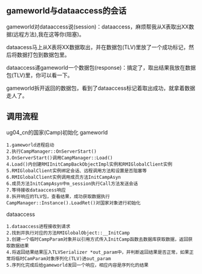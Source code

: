 ## gameworld与dataaccess的会话
gameworld对dataaccess说(session)：dataaccess，麻烦帮我从X表取出XX数据(远程方法),我在这等你(阻塞)。

dataacess马上从X表将XX数据取出，并在数据包(TLV)里放了一个成功标记，然后将数据打包到数据包里。

dataaccess递gameworld一个数据包(response)：搞定了，取出结果我放在数据包(TLV)里，你可以看一下。

gameworld拆开返回的数据包，看到了dataaccess标记着取出成功，就拿着数据走人了。

## 调用流程
ug04_cn的国家(Camp)初始化
gameworld
```
1.gameworld进程启动
2.执行CampManager::OnServerStart()
3.OnServerStart()调用CampManager::Load()
4.Load()内创建RMIInitCampBackObjectImpl实例和RMIGlobalClient实例
5.RMIGlobalClient实例绑定会话、远程调用方法和设置是否阻塞等
6.RMIGlobalClient实例调用成员方法InitCampAsyn
6.成员方法InitCampAsyn中m_session执行Call方法发送会话
7.等待接收dataaccess响应
8.拆开响应的TLV包，查看结果，成功获取数据执行CampManager::Instance().LoadRet()对国家对象进行初始化
```
dataaccess
```
1.dataaccess进程接收到请求
2.找到并执行对应的方法RMIGlobalObject::__InitCamp
3.创建一个临时CampParam对象并以引用方式传入InitCamp函数去数据库获取数据，返回获取数据结果
4.将返回结果结果压入TLVSerializer *out_param中，并判断返回结果是否正常，如果正常将临时CamParam对象序列化(TLV)进out_param
5.序列化完成后给gameworld发回一个响应，相应内容是序列化的结果
```